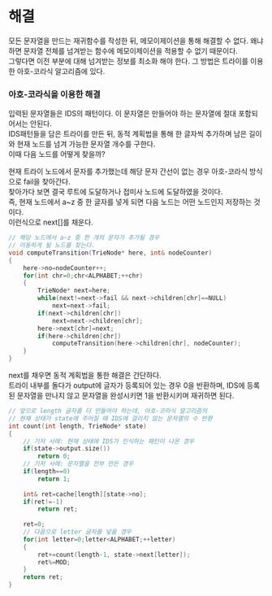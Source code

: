 # 해결 
모든 문자열을 만드는 재귀함수를 작성한 뒤, 메모이제이션을 통해 해결할 수 없다. 왜냐하면 문자열 전체를 넘겨받는 함수에 메모이제이션을 적용할 수 없기 때문이다.  
그렇다면 이전 부분에 대해 넘겨받는 정보를 최소화 해야 한다. 그 방법은 트라이를 이용한 아호-코라식 알고리즘에 있다.  

### 아호-코라식을 이용한 해결 
입력된 문자열들은 IDS의 패턴이다. 이 문자열은 만들어야 하는 문자열에 절대 포함되어서는 안된다.  
IDS패턴들을 담은 트라이를 만든 뒤, 동적 계획법을 통해 한 글자씩 추가하며 남은 길이와 현재 노드를 넘겨 가능한 문자열 개수를 구한다.  
이때 다음 노드를 어떻게 찾을까? 

현재 트라이 노드에서 문자를 추가했는데 해당 문자 간선이 없는 경우 아호-코라식 방식으로 fail을 찾아간다.  
찾아가다 보면 결국 루트에 도달하거나 접미사 노드에 도달하였을 것이다.  
즉, 현재 노드에서 a~z 중 한 글자를 넣게 되면 다음 노드는 어떤 노드인지 저장하는 것이다.  
이런식으로 next[]를 채운다.  
```c++
// 해당 노드에서 a~z 중 한 개의 문자가 추가될 경우 
// 이동하게 될 노드를 찾는다.
void computeTransition(TrieNode* here, int& nodeCounter)
{
    here->no=nodeCounter++;
    for(int chr=0;chr<ALPHABET;++chr)
    {
        TrieNode* next=here;
        while(next!=next->fail && next->children[chr]==NULL)
            next=next->fail;
        if(next->children[chr])
            next=next->children[chr];
        here->next[chr]=next;
        if(here->children[chr])
            computeTransition(here->children[chr], nodeCounter);
    }
}
```
next를 채우면 동적 계획법을 통한 해결은 간단하다.  
트라이 내부를 돌다가 output에 글자가 등록되어 있는 경우 0을 반환하며, IDS에 등록된 문자열을 만나지 않고 문자열을 완성시키면 1을 반환시키며 재귀하면 된다.
```c++
// 앞으로 length 글자를 더 만들어야 하는데, 아호-코라식 알고리즘의 
// 현재 상태가 state에 주어질 때 IDS에 걸리지 않는 문자열의 수 반환
int count(int length, TrieNode* state)
{
    // 기저 사례: 현재 상태에 IDS가 인식하는 패턴이 나온 경우
    if(state->output.size())
        return 0;
    // 기저 사례: 문자열을 전부 만든 경우
    if(length==0)
        return 1;
    
    int& ret=cache[length][state->no];
    if(ret!=-1)
        return ret;
    
    ret=0;
    // 다음으로 letter 글자를 넣을 경우
    for(int letter=0;letter<ALPHABET;++letter)
    {
        ret+=count(length-1, state->next[letter]);
        ret%=MOD;
    }
    return ret;
}
```
